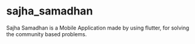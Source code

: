 # sajha_samadhan
Sajha Samadhan is a Mobile Application made by using flutter, for solving the community based problems. 
